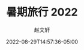 ---
title: "暑期旅行 2022"
date: 2022-08-29T14:57:36-05:00
author: 赵文轩
hideMeta: true
showReadingTime: false
hideSummary: true
tags: ['']
---